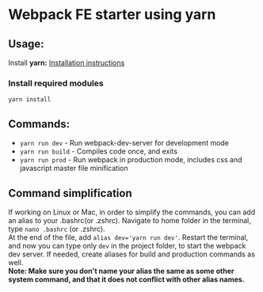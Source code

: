 # Webpack FE starter using yarn  

## Usage:  
Install **yarn:** [Installation instructions](https://yarnpkg.com/en/docs/install)  

### Install required modules  
```
yarn install
```  

## Commands:
* ```yarn run dev``` - Run webpack-dev-server for development mode
* ```yarn run build``` - Compiles code once, and exits
* ```yarn run prod``` - Run webpack in production mode, includes css and javascript master file minification  

## Command simplification  
If working on Linux or Mac, in order to simplify the commands, you can add an alias to your .bashrc(or .zshrc). Navigate to home folder in the terminal, type ```nano .bashrc``` (or .zshrc).  
At the end of the file, add ```alias dev='yarn run dev'```. Restart the terminal, and now you can type only ```dev``` in the project folder, to start the webpack dev server. If needed, create aliases for build and production commands as well.  
**Note: Make sure you don't name your alias the same as some other system command, and that it does not conflict with other alias names.**
